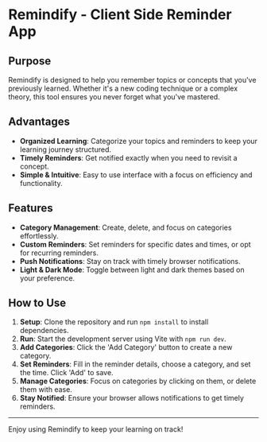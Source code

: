 # Remindify - Client Side Reminder App

## Purpose
Remindify is designed to help you remember topics or concepts that you've previously learned. Whether it's a new coding technique or a complex theory, this tool ensures you never forget what you've mastered.

## Advantages
- **Organized Learning**: Categorize your topics and reminders to keep your learning journey structured.
- **Timely Reminders**: Get notified exactly when you need to revisit a concept.
- **Simple & Intuitive**: Easy to use interface with a focus on efficiency and functionality.

## Features
- **Category Management**: Create, delete, and focus on categories effortlessly.
- **Custom Reminders**: Set reminders for specific dates and times, or opt for recurring reminders.
- **Push Notifications**: Stay on track with timely browser notifications.
- **Light & Dark Mode**: Toggle between light and dark themes based on your preference.

## How to Use
1. **Setup**: Clone the repository and run `npm install` to install dependencies.
2. **Run**: Start the development server using Vite with `npm run dev`.
3. **Add Categories**: Click the 'Add Category' button to create a new category.
4. **Set Reminders**: Fill in the reminder details, choose a category, and set the time. Click 'Add' to save.
5. **Manage Categories**: Focus on categories by clicking on them, or delete them with ease.
6. **Stay Notified**: Ensure your browser allows notifications to get timely reminders.

---

Enjoy using Remindify to keep your learning on track!
